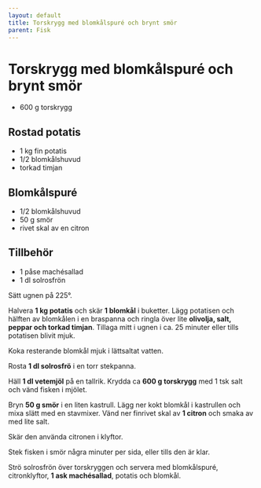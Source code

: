 ```yaml
---
layout: default
title: Torskrygg med blomkålspuré och brynt smör
parent: Fisk
---
```

# Torskrygg med blomkålspuré och brynt smör


-   600 g torskrygg

## Rostad potatis

-   1 kg fin potatis
-   1/2 blomkålshuvud
-   torkad timjan

## Blomkålspuré

-   1/2 blomkålshuvud
-   50 g smör
-   rivet skal av en citron

## Tillbehör

-   1 påse machésallad
-   1 dl solrosfrön


Sätt ugnen på 225°.

Halvera **1 kg potatis** och skär **1 blomkål** i buketter. Lägg
potatisen och hälften av blomkålen i en braspanna och ringla över lite
**olivolja, salt, peppar och torkad timjan**. Tillaga mitt i ugnen i ca.
25 minuter eller tills potatisen blivit mjuk.

Koka resterande blomkål mjuk i lättsaltat vatten.

Rosta **1 dl solrosfrö** i en torr stekpanna.

Häll **1 dl vetemjöl** på en tallrik. Krydda ca **600 g torskrygg** med
1 tsk salt och vänd fisken i mjölet.

Bryn **50 g smör** i en liten kastrull. Lägg ner kokt blomkål i
kastrullen och mixa slätt med en stavmixer. Vänd ner finrivet skal av
**1 citron** och smaka av med lite salt.

Skär den använda citronen i klyftor.

Stek fisken i smör några minuter per sida, eller tills den är klar.

Strö solrosfrön över torskryggen och servera med blomkålspuré,
citronklyftor, **1 ask machésallad**, potatis och blomkål.

